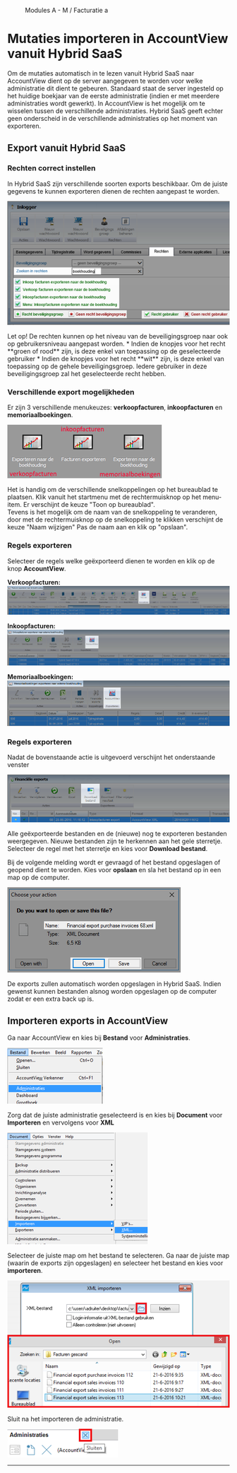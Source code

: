 <properties>
	<page>
		<title>AccountView</title>
	</page>
	<menu>
		<position>Modules A - M / Facturatie </position> 
		<title>AccountView</title>
		<sort>a</sort>
	</menu>
</properties>

# Mutaties importeren in AccountView vanuit Hybrid SaaS #

Om de mutaties automatisch in te lezen vanuit Hybrid SaaS naar AccountView dient op de server aangegeven te worden voor welke administratie dit dient te gebeuren. Standaard staat de server ingesteld op het huidige boekjaar van de eerste administratie (indien er met meerdere administraties wordt gewerkt). In AccountView is het mogelijk om te wisselen tussen de verschillende administraties. Hybrid SaaS geeft echter geen onderscheid in de verschillende administraties op het moment van exporteren.

## Export vanuit Hybrid SaaS ##


### Rechten correct instellen ###
In Hybrid SaaS zijn verschillende soorten exports beschikbaar. Om de juiste gegevens te kunnen exporteren dienen de rechten aangepast te worden.

![Rechten instellen ten behoeve van exports](images/rechten.png)

<div class="warning">
Let op! De rechten kunnen op het niveau van de beveiligingsgroep naar ook op gebruikersniveau aangepast worden.
* Indien de knopjes voor het recht **groen of rood** zijn, is deze enkel van toepassing op de geselecteerde gebruiker
* Indien de knopjes voor het recht **wit** zijn, is deze enkel van toepassing op de gehele beveiligingsgroep. Iedere gebruiker in deze beveiligingsgroep zal het geselecteerde recht hebben.
</div>

### Verschillende export mogelijkheden ###

Er zijn 3 verschillende menukeuzes: **verkoopfacturen**, **inkoopfacturen** en **memoriaalboekingen**.

![Snelkoppelingen op bureaublad](images/bakjes.png)

<div class="tip">
Het is handig om de verschillende snelkoppelingen op het bureaublad te plaatsen. Klik vanuit het startmenu met de rechtermuisknop op het menu-item. Er verschijnt de keuze "Toon op bureaublad". 
</div>

<div class="tip">
Tevens is het mogelijk om de naam van de snelkoppeling te veranderen, door met de rechtermuisknop op de snelkoppeling te klikken verschijnt de keuze "Naam wijzigen" Pas de naam aan en klik op "opslaan". 
</div>


### Regels exporteren ###

Selecteer de regels welke geëxporteerd dienen te worden en klik op de knop **AccountView**.

**Verkoopfacturen:**
![Verkoopregels exporteren naar Accountview](images/verkoopexport.png)

**Inkoopfacturen:**
![Inkoopfactuurregels exporteren naar Accountview](images/inkoopexport.png)

**Memoriaalboekingen:**
![Memoriaalboekingen exporteren naar Accountview](images/memoriaalexport.png)


### Regels exporteren ###

Nadat de bovenstaande actie is uitgevoerd verschijnt het onderstaande venster

![Hybrid SaaS exports](images/nieuw.png)

Alle geëxporteerde bestanden en de (nieuwe) nog te exporteren bestanden weergegeven. Nieuwe bestanden zijn te herkennen aan het gele sterretje.
Selecteer de regel met het sterretje en kies voor **Download bestand**.
 
Bij de volgende melding wordt er gevraagd of het bestand opgeslagen of geopend dient te worden. Kies voor **opslaan** en sla het bestand op in een map op de computer. 

![Opslaan exportbestand](images/opslaan.png)

<div class="tip">
De exports zullen automatisch worden opgeslagen in Hybrid SaaS. Indien gewenst kunnen bestanden alsnog worden opgeslagen op de computer zodat er een extra back up is.
</div>

## Importeren exports in AccountView ##

Ga naar AccountView en kies bij **Bestand** voor **Administraties**.

![AccountView bestand](images/avbestand.png)

Zorg dat de juiste administratie geselecteerd is en kies bij **Document** voor **Importeren** en vervolgens voor **XML**

![AccountView import](images/avimport.png)

Selecteer de juiste map om het bestand te selecteren. Ga naar de juiste map (waarin de exports zijn opgeslagen) en selecteer het bestand en kies voor **importeren**.

![Importbestand selecteren](images/avimportbestand.png)

Sluit na het importeren de administratie.
 
![AccountView sluiten](images/avsluiten.png)
 
 -----
